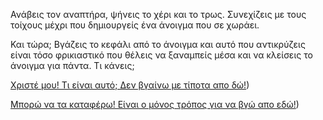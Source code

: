 Ανάβεις τον αναπτήρα, ψήνεις το χέρι και το τρως.
Συνεχίζεις με τους τοίχους μέχρι που δημιουργείς ένα άνοιγμα
που σε χωράει.

Και τώρα; Βγάζεις το κεφάλι από το άνοιγμα και αυτό που
αντικρύζεις είναι τόσο φρικιαστικό που θέλεις να ξαναμπείς μέσα
και να κλείσεις το άνοιγμα για πάντα. Τι κάνεις;

[Χριστέ μου! Τι είναι αυτό; Δεν βγαίνω με τίποτα απο δώ!](stay_inside/stay_inside.md))

[Μπορώ να τα καταφέρω! Είναι ο μόνος τρόπος για να βγώ απο εδώ!](brave_guy/brave_guy.md))
